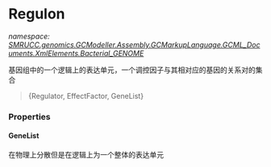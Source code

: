 ﻿# Regulon
_namespace: [SMRUCC.genomics.GCModeller.Assembly.GCMarkupLanguage.GCML_Documents.XmlElements.Bacterial_GENOME](./index.md)_

基因组中的一个逻辑上的表达单元，一个调控因子与其相对应的基因的关系对的集合

> 
>  {Regulator, EffectFactor, GeneList}
>  



### Properties

#### GeneList
在物理上分散但是在逻辑上为一个整体的表达单元
